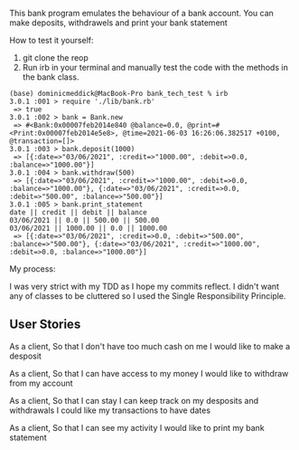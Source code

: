 This bank program emulates the behaviour of a bank account. You can make deposits, withdrawels and print your bank statement

How to test it yourself:
1. git clone the reop
2. Run irb in your terminal and manually test the code with the methods in the bank class. 

```
(base) dominicmeddick@MacBook-Pro bank_tech_test % irb
3.0.1 :001 > require './lib/bank.rb'
 => true 
3.0.1 :002 > bank = Bank.new
 => #<Bank:0x00007feb2014e840 @balance=0.0, @print=#<Print:0x00007feb2014e5e8>, @time=2021-06-03 16:26:06.382517 +0100, @transaction=[]> 
3.0.1 :003 > bank.deposit(1000)
 => [{:date=>"03/06/2021", :credit=>"1000.00", :debit=>0.0, :balance=>"1000.00"}] 
3.0.1 :004 > bank.withdraw(500)
 => [{:date=>"03/06/2021", :credit=>"1000.00", :debit=>0.0, :balance=>"1000.00"}, {:date=>"03/06/2021", :credit=>0.0, :debit=>"500.00", :balance=>"500.00"}] 
3.0.1 :005 > bank.print_statement
date || credit || debit || balance
03/06/2021 || 0.0 || 500.00 || 500.00
03/06/2021 || 1000.00 || 0.0 || 1000.00
 => [{:date=>"03/06/2021", :credit=>0.0, :debit=>"500.00", :balance=>"500.00"}, {:date=>"03/06/2021", :credit=>"1000.00", :debit=>0.0, :balance=>"1000.00"}] 
```

My process: 

I was very strict with my TDD as I hope my commits reflect. 
I didn't want any of classes to be cluttered so I used the Single Responsibility Principle.


## User Stories

As a client,
So that I don't have too much cash on me
I would like to make a desposit

As a client, 
So that I can have access to my money
I would like to withdraw from my account

As a client,
So that I can stay I can keep track on my desposits and withdrawals
I could like my transactions to have dates

As a client,
So that I can see my activity
I would like to print my bank statement

